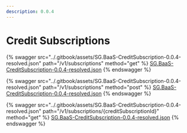 ```yaml
---
description: 0.0.4
---
```


# Credit Subscriptions



{% swagger src="../.gitbook/assets/SG.BaaS-CreditSubscription-0.0.4-resolved.json" path="/v1/subscriptions" method="get" %}
[SG.BaaS-CreditSubscription-0.0.4-resolved.json](../.gitbook/assets/SG.BaaS-CreditSubscription-0.0.4-resolved.json)
{% endswagger %}

{% swagger src="../.gitbook/assets/SG.BaaS-CreditSubscription-0.0.4-resolved.json" path="/v1/subscriptions" method="post" %}
[SG.BaaS-CreditSubscription-0.0.4-resolved.json](../.gitbook/assets/SG.BaaS-CreditSubscription-0.0.4-resolved.json)
{% endswagger %}

{% swagger src="../.gitbook/assets/SG.BaaS-CreditSubscription-0.0.4-resolved.json" path="/v1/subscriptions/{creditSubscriptionId}" method="get" %}
[SG.BaaS-CreditSubscription-0.0.4-resolved.json](../.gitbook/assets/SG.BaaS-CreditSubscription-0.0.4-resolved.json)
{% endswagger %}
